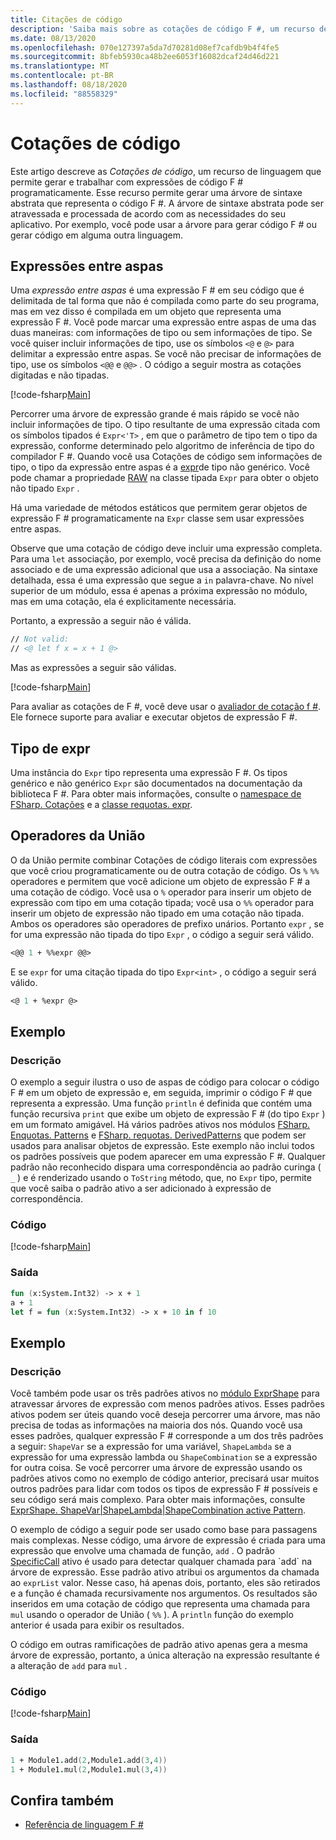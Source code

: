 ```yaml
---
title: Citações de código
description: 'Saiba mais sobre as cotações de código F #, um recurso de linguagem que permite gerar e trabalhar com expressões de código F # programaticamente.'
ms.date: 08/13/2020
ms.openlocfilehash: 070e127397a5da7d70281d08ef7cafdb9b4f4fe5
ms.sourcegitcommit: 8bfeb5930ca48b2ee6053f16082dcaf24d46d221
ms.translationtype: MT
ms.contentlocale: pt-BR
ms.lasthandoff: 08/18/2020
ms.locfileid: "88558329"
---
```

# <a name="code-quotations"></a>Cotações de código

Este artigo descreve as *Cotações de código*, um recurso de linguagem que permite gerar e trabalhar com expressões de código F # programaticamente. Esse recurso permite gerar uma árvore de sintaxe abstrata que representa o código F #. A árvore de sintaxe abstrata pode ser atravessada e processada de acordo com as necessidades do seu aplicativo. Por exemplo, você pode usar a árvore para gerar código F # ou gerar código em alguma outra linguagem.

## <a name="quoted-expressions"></a>Expressões entre aspas

Uma *expressão entre aspas* é uma expressão F # em seu código que é delimitada de tal forma que não é compilada como parte do seu programa, mas em vez disso é compilada em um objeto que representa uma expressão F #. Você pode marcar uma expressão entre aspas de uma das duas maneiras: com informações de tipo ou sem informações de tipo. Se você quiser incluir informações de tipo, use os símbolos `<@` e `@>` para delimitar a expressão entre aspas. Se você não precisar de informações de tipo, use os símbolos `<@@` e `@@>` . O código a seguir mostra as cotações digitadas e não tipadas.

[!code-fsharp[Main](~/samples/snippets/fsharp/lang-ref-3/snippet501.fs)]

Percorrer uma árvore de expressão grande é mais rápido se você não incluir informações de tipo. O tipo resultante de uma expressão citada com os símbolos tipados é `Expr<'T>` , em que o parâmetro de tipo tem o tipo da expressão, conforme determinado pelo algoritmo de inferência de tipo do compilador F #. Quando você usa Cotações de código sem informações de tipo, o tipo da expressão entre aspas é a [expr](https://fsharp.github.io/fsharp-core-docs/reference/fsharp-quotations-fsharpexpr.html)de tipo não genérico. Você pode chamar a propriedade [RAW](https://fsharp.github.io/fsharp-core-docs/reference/fsharp-quotations-fsharpexpr-1.html#Raw) na classe tipada `Expr` para obter o objeto não tipado `Expr` .

Há uma variedade de métodos estáticos que permitem gerar objetos de expressão F # programaticamente na `Expr` classe sem usar expressões entre aspas.

Observe que uma cotação de código deve incluir uma expressão completa. Para uma `let` associação, por exemplo, você precisa da definição do nome associado e de uma expressão adicional que usa a associação. Na sintaxe detalhada, essa é uma expressão que segue a `in` palavra-chave. No nível superior de um módulo, essa é apenas a próxima expressão no módulo, mas em uma cotação, ela é explicitamente necessária.

Portanto, a expressão a seguir não é válida.

```fsharp
// Not valid:
// <@ let f x = x + 1 @>
```

Mas as expressões a seguir são válidas.

[!code-fsharp[Main](~/samples/snippets/fsharp/lang-ref-3/snippet502.fs)]

Para avaliar as cotações de F #, você deve usar o [avaliador de cotação f #](https://github.com/fsprojects/FSharp.Quotations.Evaluator). Ele fornece suporte para avaliar e executar objetos de expressão F #.

## <a name="expr-type"></a>Tipo de expr

Uma instância do `Expr` tipo representa uma expressão F #. Os tipos genérico e não genérico `Expr` são documentados na documentação da biblioteca F #. Para obter mais informações, consulte o [namespace de FSharp. Cotações](https://fsharp.github.io/fsharp-core-docs/reference/fsharp-quotations.html) e a [classe requotas. expr](https://fsharp.github.io/fsharp-core-docs/reference/fsharp-quotations-fsharpexpr.html).

## <a name="splicing-operators"></a>Operadores da União

O da União permite combinar Cotações de código literais com expressões que você criou programaticamente ou de outra cotação de código. Os `%` `%%` operadores e permitem que você adicione um objeto de expressão F # a uma cotação de código. Você usa o `%` operador para inserir um objeto de expressão com tipo em uma cotação tipada; você usa o `%%` operador para inserir um objeto de expressão não tipado em uma cotação não tipada. Ambos os operadores são operadores de prefixo unários. Portanto `expr` , se for uma expressão não tipada do tipo `Expr` , o código a seguir será válido.

```fsharp
<@@ 1 + %%expr @@>
```

E se `expr` for uma citação tipada do tipo `Expr<int>` , o código a seguir será válido.

```fsharp
<@ 1 + %expr @>
```

## <a name="example"></a>Exemplo

### <a name="description"></a>Descrição

O exemplo a seguir ilustra o uso de aspas de código para colocar o código F # em um objeto de expressão e, em seguida, imprimir o código F # que representa a expressão. Uma função `println` é definida que contém uma função recursiva `print` que exibe um objeto de expressão F # (do tipo `Expr` ) em um formato amigável. Há vários padrões ativos nos módulos [FSharp. Enquotas. Patterns](https://fsharp.github.io/fsharp-core-docs/reference/fsharp-quotations-patternsmodule.html) e [FSharp. requotas. DerivedPatterns](https://fsharp.github.io/fsharp-core-docs/reference/fsharp-quotations-derivedpatternsmodule.html) que podem ser usados para analisar objetos de expressão. Este exemplo não inclui todos os padrões possíveis que podem aparecer em uma expressão F #. Qualquer padrão não reconhecido dispara uma correspondência ao padrão curinga ( `_` ) e é renderizado usando o `ToString` método, que, no `Expr` tipo, permite que você saiba o padrão ativo a ser adicionado à expressão de correspondência.

### <a name="code"></a>Código

[!code-fsharp[Main](~/samples/snippets/fsharp/lang-ref-3/snippet601.fs)]

### <a name="output"></a>Saída

```fsharp
fun (x:System.Int32) -> x + 1
a + 1
let f = fun (x:System.Int32) -> x + 10 in f 10
```

## <a name="example"></a>Exemplo

### <a name="description"></a>Descrição

Você também pode usar os três padrões ativos no [módulo ExprShape](https://fsharp.github.io/fsharp-core-docs/reference/fsharp-quotations-exprshapemodule.html) para atravessar árvores de expressão com menos padrões ativos. Esses padrões ativos podem ser úteis quando você deseja percorrer uma árvore, mas não precisa de todas as informações na maioria dos nós. Quando você usa esses padrões, qualquer expressão F # corresponde a um dos três padrões a seguir: `ShapeVar` se a expressão for uma variável, `ShapeLambda` se a expressão for uma expressão lambda ou `ShapeCombination` se a expressão for outra coisa. Se você percorrer uma árvore de expressão usando os padrões ativos como no exemplo de código anterior, precisará usar muitos outros padrões para lidar com todos os tipos de expressão F # possíveis e seu código será mais complexo. Para obter mais informações, consulte [ExprShape. ShapeVar&#124;ShapeLambda&#124;ShapeCombination active Pattern](https://fsharp.github.io/fsharp-core-docs/reference/fsharp-quotations-exprshapemodule.html#(%20|ShapeVar|ShapeLambda|ShapeCombination|%20)).

O exemplo de código a seguir pode ser usado como base para passagens mais complexas. Nesse código, uma árvore de expressão é criada para uma expressão que envolve uma chamada de função, `add` . O padrão [SpecificCall](https://fsharp.github.io/fsharp-core-docs/reference/fsharp-quotations-derivedpatternsmodule.html#(%20|SpecificCall|_|%20)) ativo é usado para detectar qualquer chamada para `add` na árvore de expressão. Esse padrão ativo atribui os argumentos da chamada ao `exprList` valor. Nesse caso, há apenas dois, portanto, eles são retirados e a função é chamada recursivamente nos argumentos. Os resultados são inseridos em uma cotação de código que representa uma chamada para `mul` usando o operador de União ( `%%` ). A `println` função do exemplo anterior é usada para exibir os resultados.

O código em outras ramificações de padrão ativo apenas gera a mesma árvore de expressão, portanto, a única alteração na expressão resultante é a alteração de `add` para `mul` .

### <a name="code"></a>Código

[!code-fsharp[Main](~/samples/snippets/fsharp/lang-ref-3/snippet701.fs)]

### <a name="output"></a>Saída

```fsharp
1 + Module1.add(2,Module1.add(3,4))
1 + Module1.mul(2,Module1.mul(3,4))
```

## <a name="see-also"></a>Confira também

- [Referência de linguagem F #](index.md)
